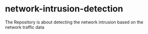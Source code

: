 # network-intrusion-detection
The Repository is about detecting the network intrusion based on the network traffic data
